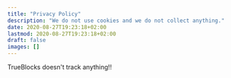```yaml
---
title: "Privacy Policy"
description: "We do not use cookies and we do not collect anything."
date: 2020-08-27T19:23:18+02:00
lastmod: 2020-08-27T19:23:18+02:00
draft: false
images: []
---
```


TrueBlocks doesn't track anything!!
